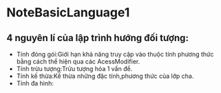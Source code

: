 # NoteBasicLanguage1
## 4 nguyên lí của lập trình hướng đối tượng:
-  Tính đóng gói:Giới hạn khả năng truy cập vào thuộc tính  phương thức bằng cách thể hiện qua các AcessModifier.
-  Tính trừu tượng:Trừu tượng hóa 1 vấn đề.
-  Tính kế thừa:Kế thừa những đặc tính,phương thức của lớp cha.
-  Tính đa hình:
